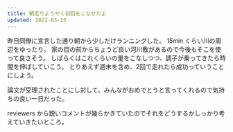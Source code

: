 ```yaml
---
title: 朝走りようやく初回をこなせたよ
updated: 2022-03-15
---
```


昨日同僚に宣言した通り朝から少しだけランニングした。
15min くらい川の周辺をゆったり。
家の目の前からちょうど良い河川敷があるので今後もそこを使って良さそう。
しばらくはこれくらいの量をこなしつつ、調子が乗ってきたら時間を伸ばしていこう。
とりあえず週末を含め、2回で走れたら成功っていうことにしよう。

論文が受理されたことにし対して、みんながおめでとうと言ってくれるので気持ちの良い一日だった。

reviewers から鋭いコメントが幾らかきていたのでそれをどうするかしっかり考えていきたいところ。
